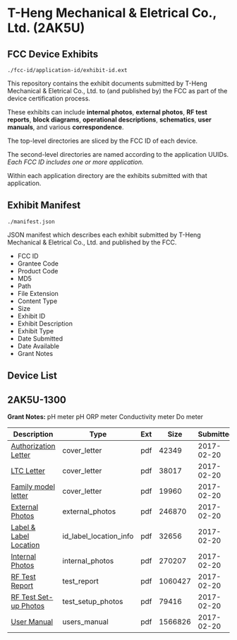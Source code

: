 # T-Heng Mechanical & Eletrical Co., Ltd. (2AK5U)
## FCC Device Exhibits

```
./fcc-id/application-id/exhibit-id.ext
```

This repository contains the exhibit documents submitted by T-Heng Mechanical & Eletrical Co., Ltd. to (and published by) the FCC as part of the device certification process.

These exhibits can include **internal photos**, **external photos**, **RF test reports**, **block diagrams**, **operational descriptions**, **schematics**, **user manuals**, and various **correspondence**.

The top-level directories are sliced by the FCC ID of each device.

The second-level directories are named according to the application UUIDs. *Each FCC ID includes one or more application.*

Within each application directory are the exhibits submitted with that application. 

## Exhibit Manifest

```
./manifest.json
```

JSON manifest which describes each exhibit submitted by T-Heng Mechanical & Eletrical Co., Ltd. and published by the FCC.

- FCC ID
- Grantee Code
- Product Code
- MD5
- Path
- File Extension
- Content Type
- Size
- Exhibit ID
- Exhibit Description
- Exhibit Type
- Date Submitted
- Date Available
- Grant Notes

## Device List
## 2AK5U-1300
**Grant Notes:** pH meter pH ORP meter Conductivity meter Do meter

| Description | Type | Ext | Size | Submitted | Available |
| ----------- | ---- | --- | ---- | --------- | --------- |
| [Authorization Letter](2AK5U-1300/506ec1ee1880830313a8437f69e1b731/3288952.pdf) | cover_letter | pdf | 42349 | 2017-02-20 | 2017-02-20 |
| [LTC Letter](2AK5U-1300/506ec1ee1880830313a8437f69e1b731/3288953.pdf) | cover_letter | pdf | 38017 | 2017-02-20 | 2017-02-20 |
| [Family model letter](2AK5U-1300/506ec1ee1880830313a8437f69e1b731/3288954.pdf) | cover_letter | pdf | 19960 | 2017-02-20 | 2017-02-20 |
| [External Photos](2AK5U-1300/506ec1ee1880830313a8437f69e1b731/3288955.pdf) | external_photos | pdf | 246870 | 2017-02-20 | 2017-02-20 |
| [Label & Label Location](2AK5U-1300/506ec1ee1880830313a8437f69e1b731/3288956.pdf) | id_label_location_info | pdf | 32656 | 2017-02-20 | 2017-02-20 |
| [Internal Photos](2AK5U-1300/506ec1ee1880830313a8437f69e1b731/3288957.pdf) | internal_photos | pdf | 270207 | 2017-02-20 | 2017-02-20 |
| [RF Test Report](2AK5U-1300/506ec1ee1880830313a8437f69e1b731/3288960.pdf) | test_report | pdf | 1060427 | 2017-02-20 | 2017-02-20 |
| [RF Test Set-up Photos](2AK5U-1300/506ec1ee1880830313a8437f69e1b731/3288961.pdf) | test_setup_photos | pdf | 79416 | 2017-02-20 | 2017-02-20 |
| [User Manual](2AK5U-1300/506ec1ee1880830313a8437f69e1b731/3288962.pdf) | users_manual | pdf | 1566826 | 2017-02-20 | 2017-02-20 |
